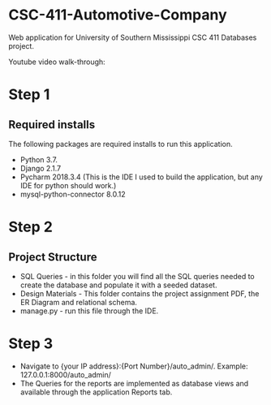 # CSC-411-Automotive-Company
Web application for University of Southern Mississippi CSC 411 Databases project.

Youtube video walk-through:

# Step 1
## Required installs
The following packages are required installs to run this application. 
* Python 3.7.
* Django 2.1.7
* Pycharm 2018.3.4 (This is the IDE I used to build the application, but any IDE for python should work.)
* mysql-python-connector 8.0.12 

# Step 2
## Project Structure
* SQL Queries - in this folder you will find all the SQL queries needed to create the database and populate it with a seeded dataset.
* Design Materials - This folder contains the project assignment PDF, the ER Diagram and relational schema.  
* manage.py - run this file through the IDE. 

# Step 3 
* Navigate to {your IP address}:{Port Number}/auto_admin/. Example: 127.0.0.1:8000/auto_admin/
* The Queries for the reports are implemented as database views and available through the application Reports tab.